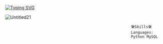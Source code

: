 
[![Typing SVG](https://readme-typing-svg.demolab.com?font=Fira+Code&weight=500&size=30&pause=1000&color=566BF7&background=D0F1FFF1&random=false&width=435&lines=%3C+Hey%2C+There!+%F0%9F%91%8B%3E;+%3C+This+is+Asif!+%3E;%3C+Glad+to+meet+you!+%3E)](https://git.io/typing-svg)


![Untitled21](https://github.com/AAS786/Asif-Shaikh/assets/149858827/0668ebdd-b441-4811-8574-7f253b0f704d)


                                                            🛠️Skills🛠️
                                                            Languages:
                                                            Python MySQL
